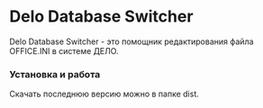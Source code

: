 # Delo Database Switcher
Delo Database Switcher - это помощник редактирования файла OFFICE.INI в системе ДЕЛО.

### Установка и работа
Скачать последнюю версию можно в папке dist.

